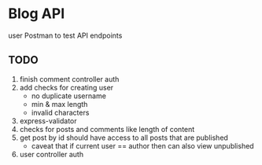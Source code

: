 # Blog API

user Postman to test API endpoints

## TODO

1. finish comment controller auth
2. add checks for creating user
   - no duplicate username
   - min & max length
   - invalid characters
3. express-validator
4. checks for posts and comments like length of content
5. get post by id should have access to all posts that are published
   - caveat that if current user == author then can also view unpublished
6. user controller auth
